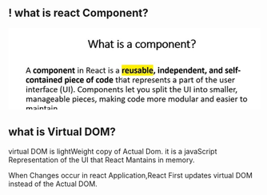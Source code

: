 ## ! what is react Component?

![gopi](./component.jpg/)

## what is Virtual DOM?

virtual DOM is lightWeight copy of Actual Dom.
it is a javaScript Representation of the UI that React Mantains in memory.

When Changes occur in react Application,React First updates virtual DOM instead of the Actual DOM.
